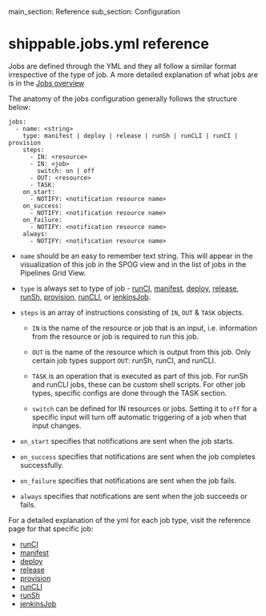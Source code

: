 main_section: Reference
sub_section: Configuration

# shippable.jobs.yml reference

Jobs are defined through the YML and they all follow a similar format irrespective of the type of job. A more detailed explanation of what jobs are is in the [Jobs overview](/reference/jobs-overview/)

The anatomy of the jobs configuration generally follows the structure below:

```
jobs:
  - name: <string>
    type: manifest | deploy | release | runSh | runCLI | runCI | provision
    steps:
      - IN: <resource>
      - IN: <job>
        switch: on | off
      - OUT: <resource>
      - TASK:
    on_start:
      - NOTIFY: <notification resource name>
    on_success:
      - NOTIFY: <notification resource name>
    on_failure:
      - NOTIFY: <notification resource name>
    always:
      - NOTIFY: <notification resource name>

```

* `name` should be an easy to remember text string. This will appear in the visualization of this job in the SPOG view and in the list of jobs in the Pipelines Grid View.

* `type` is always set to type of job - [runCI](/reference/job-runci), [manifest](/reference/job-manifest/), [deploy](/reference/job-deploy/), [release](/reference/job-release/), [runSh](reference/job-runSh/), [provision](/reference/job-provision/), [runCLI](/reference/job-runCLI/), or [jenkinsJob](/reference/job-jenkinsJob/).

* `steps` is an array of instructions consisting of `IN`, `OUT` & `TASK` objects.

	* `IN` is the name of the resource or job that is an input, i.e. information from the resource or job is required to run this job.

	* `OUT` is the name of the resource which is output from this job. Only certain job types support `OUT`: runSh, runCI, and runCLI.

	* `TASK` is an operation that is executed as part of this job. For runSh and runCLI jobs, these can be custom shell scripts. For other job types, specific configs are done through the TASK section.
  * `switch` can be defined for IN resources or jobs. Setting it to `off` for a specific input will turn off automatic triggering of a job when that input changes.

* `on_start` specifies that notifications are sent when the job starts.

* `on_success` specifies that notifications are sent when the job completes successfully.

* `on_failure` specifies that notifications are sent when the job fails.

* `always` specifies that notifications are sent when the job succeeds or fails.

For a detailed explanation of the yml for each job type, visit the reference page for that specific job:

- [runCI](/reference/job-runci)
- [manifest](/reference/job-manifest/)
- [deploy](/reference/job-deploy/)
- [release](/reference/job-release/)
- [provision](/reference/job-provision/)
- [runCLI](/reference/job-runCLI/)
- [runSh](reference/job-runSh/)
- [jenkinsJob](/reference/job-jenkinsJob/)
